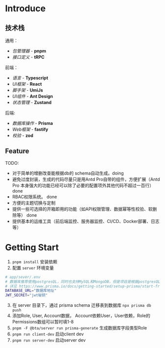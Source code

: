 # Introduce

## 技术栈

通用：

- _包管理器_ - **pnpm**
- _接口定义_ - **tRPC**

前端：

- _语言_ - **Typescript**
- _UI框架_ - **React**
- _脚手架_ - **UmiJs**
- _UI组件_ - **Ant Design**
- _状态管理_ - **Zustand**

后端:

- _数据库操作_ - **Prisma**
- _Web框架_ - **fastify**
- _校验_ - **zod**

## Feature

TODO:

- 对于简单的增删改查能根据db的 schema自动生成。doing
- 避免过度封装，生成的代码尽量只是用Antd Pro自带的组件，方便扩展（Antd Pro 本身强大的功能已经可以除了必要的配置项外其他代码不超过一百行）done
- RBAC权限系统。 done
- 方便的主题切换与定制
- 提供一些可选择的开箱即用的功能（如API权限管理、数据幂等性校验、软删除等） done
- 提供基本的运维工具（前后端监控、服务器监控、CI/CD、Docker部署、日志等）

# Getting Start

1. `pnpm install` 安装依赖
2. 配置 `server` 环境变量

```bash
# app/sever/.env
# 数据库推荐使用postgresQL，同时也支持MySQL和MongoDB，但是项目是根据postgresQL开发的，其他数据库可能会出现问题
# 详见 https://www.prisma.io/docs/getting-started/setup-prisma/start-from-scratch/relational-databases/connect-your-database-typescript-postgresql
DATABASE_URL="数据库地址"
JWT_SECRET="jwt秘钥"
```

3. 在 server 目录下，通过 prisma schema 迁移表到数据库 `npx prisma db push`
4. 添加Role, User, Account数据， Account依赖User，User依赖，Role的Permissions数组可以暂时填1-8
5. `pnpm -F @bta/server run prisma-generate` 生成数据库字段类型Role
6. `pnpm run client-dev` 启动client dev
7. `pnpm run server-dev` 启动server dev
